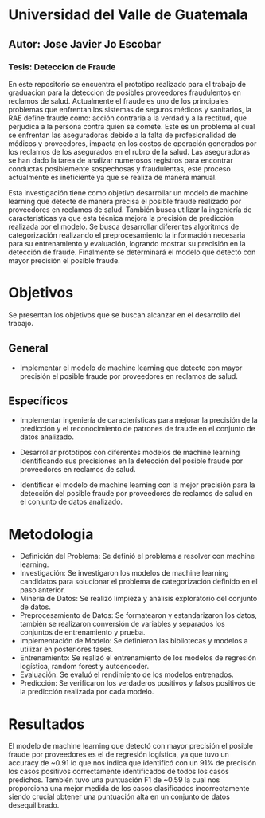 # Universidad del Valle de Guatemala
## Autor: Jose Javier Jo Escobar
### Tesis: Deteccion de Fraude
 En este repositorio se encuentra el prototipo realizado para el trabajo de graduacion para la deteccion de posibles proveedores fraudulentos en reclamos de salud.
Actualmente el fraude es uno de los principales problemas que enfrentan los sistemas de seguros médicos y sanitarios, la RAE define fraude como: acción contraria a la verdad y a la rectitud, que perjudica a la persona contra quien se comete. Este es un problema al cual se enfrentan las aseguradoras debido a la falta de profesionalidad de médicos y proveedores, impacta en los costos de operación generados por los reclamos de los asegurados en el rubro de la salud. Las aseguradoras se han dado la tarea de analizar numerosos registros para encontrar conductas posiblemente sospechosas y fraudulentas, este proceso actualmente es ineficiente ya que se realiza de manera manual. 

Esta investigación tiene como objetivo desarrollar un modelo de machine learning que detecte de manera precisa el posible fraude realizado por proveedores en reclamos de salud. También busca utilizar la ingeniería de características ya que esta técnica mejora la precisión de predicción realizada por el modelo. Se busca desarrollar diferentes algoritmos de categorización realizando el preprocesamiento la información necesaria para su entrenamiento y evaluación, logrando mostrar su precisión en la detección de fraude. Finalmente se determinará el modelo que detectó con mayor precisión el posible fraude.

# Objetivos
Se presentan los objetivos que se buscan alcanzar en el desarrollo del trabajo.

## General
* Implementar el modelo de machine learning que detecte con mayor precisión el posible fraude por proveedores en reclamos de salud.

## Específicos 
* Implementar ingeniería de características para mejorar la precisión de la predicción y el reconocimiento de patrones de fraude en el conjunto de datos analizado.

* Desarrollar prototipos con diferentes modelos de machine learning identificando sus precisiones en la detección del posible fraude por proveedores en reclamos de salud.

* Identificar  el modelo de machine learning con la mejor precisión para la detección del posible fraude por proveedores de reclamos de salud en el conjunto de datos analizado.


# Metodologia
* Definición del Problema: Se definió el problema a resolver con machine learning.
* Investigación: Se investigaron los modelos de machine learning candidatos para solucionar el problema de categorización definido en el paso anterior.
* Minería de Datos: Se realizó limpieza y análisis exploratorio del conjunto de datos.
* Preprocesamiento de Datos: Se formatearon y estandarizaron los datos, también se realizaron conversión de variables y separados los conjuntos de entrenamiento y prueba.
* Implementación de Modelo: Se definieron las bibliotecas y modelos a utilizar en posteriores fases.
* Entrenamiento: Se realizó el entrenamiento de los modelos de regresión logística, random forest y autoencoder.
* Evaluación: Se evaluó el rendimiento de los modelos entrenados.
* Predicción: Se verificaron los verdaderos positivos y falsos positivos de la predicción realizada por cada modelo.


# Resultados 
El modelo de machine learning que detectó con mayor precisión el posible fraude por proveedores es el de regresión logística, ya que tuvo un accuracy de ~0.91 lo que nos indica que identificó con un 91% de precisión los casos positivos correctamente identificados de todos los casos predichos. También tuvo una puntuación F1 de ~0.59 la cual nos proporciona una mejor medida de los casos clasificados incorrectamente siendo crucial obtener una puntuación alta en un conjunto de datos desequilibrado. 
